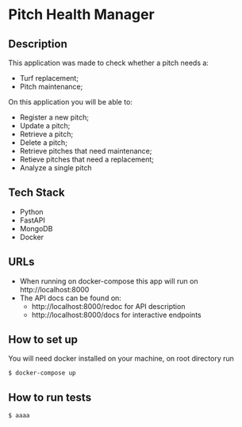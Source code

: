 # Pitch Health Manager

## Description

This application was made to check whether a pitch needs a:
- Turf replacement;
- Pitch maintenance;

On this application you will be able to:
- Register a new pitch;
- Update a pitch;
- Retrieve a pitch;
- Delete a pitch;
- Retrieve pitches that need maintenance;
- Retieve pitches that need a replacement;
- Analyze a single pitch

## Tech Stack

- Python
- FastAPI
- MongoDB
- Docker

## URLs

- When running on docker-compose this app will run on http://localhost:8000
- The API docs can be found on:
    - http://localhost:8000/redoc for API description
    - http://localhost:8000/docs for interactive endpoints


## How to set up

You will need docker installed on your machine, on root directory run

    $ docker-compose up

## How to run tests

    $ aaaa